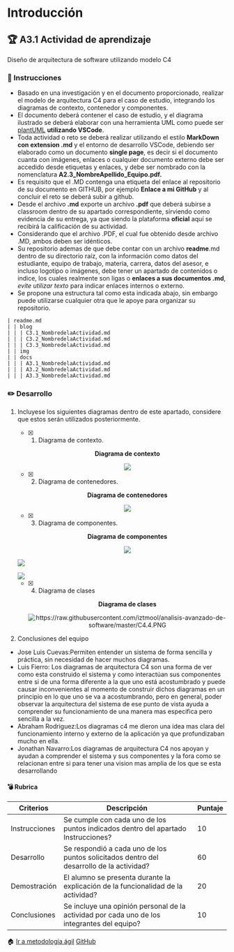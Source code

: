 # Introducción

## :trophy: A3.1 Actividad de aprendizaje

Diseño de arquitectura de software utilizando modelo C4

### :blue_book: Instrucciones

- Basado en una investigación y en el documento proporcionado, realizar el modelo de arquitectura C4 para el caso de estudio, integrando los diagramas de contexto, contenedor y componentes.
- El documento deberá contener el caso de estudio, y el diagrama ilustrado se deberá elaborar con una herramienta UML como puede ser [plantUML](https://github.com/LeonardoEnriquez/plantuml-1) **utilizando VSCode**.
- Toda actividad o reto se deberá realizar utilizando el estilo **MarkDown con extension .md** y el entorno de desarrollo VSCode, debiendo ser elaborado como un documento **single page**, es decir si el documento cuanta con imágenes, enlaces o cualquier documento externo debe ser accedido desde etiquetas y enlaces, y debe ser nombrado con la nomenclatura **A2.3_NombreApellido_Equipo.pdf.**
- Es requisito que el .MD contenga una etiqueta del enlace al repositorio de su documento en GITHUB, por ejemplo **Enlace a mi GitHub** y al concluir el reto se deberá subir a github.
- Desde el archivo **.md** exporte un archivo **.pdf** que deberá subirse a classroom dentro de su apartado correspondiente, sirviendo como evidencia de su entrega, ya que siendo la plataforma **oficial** aquí se recibirá la calificación de su actividad.
- Considerando que el archivo .PDF, el cual fue obtenido desde archivo .MD, ambos deben ser idénticos.
- Su repositorio ademas de que debe contar con un archivo **readme**.md dentro de su directorio raíz, con la información como datos del estudiante, equipo de trabajo, materia, carrera, datos del asesor, e incluso logotipo o imágenes, debe tener un apartado de contenidos o indice, los cuales realmente son ligas o **enlaces a sus documentos .md**, _evite utilizar texto_ para indicar enlaces internos o externo.
- Se propone una estructura tal como esta indicada abajo, sin embargo puede utilizarse cualquier otra que le apoye para organizar su repositorio.

``` 
| readme.md
| | blog
| | | C3.1_NombredelaActividad.md
| | | C3.2_NombredelaActividad.md
| | | C3.3_NombredelaActividad.md
| | img
| | docs
| | | A3.1_NombredelaActividad.md
| | | A3.2_NombredelaActividad.md
| | | A3.3_NombredelaActividad.md
```

### :pencil2: Desarrollo

1. Incluyese los siguientes diagramas dentro de este apartado, considere que estos serán utilizados posteriormente.
   
   - [x] 1. Diagrama de contexto.

       <div align="center">
      <p> 
         <strong>Diagrama de contexto</strong>
      </p>
      <img src="https://raw.githubusercontent.com/iztmool/analisis-avanzado-de-software/master/C4_C1%20(1).png">
   </div>
   
   - [x] 2. Diagrama de contenedores.

       <div align="center">
      <p> 
         <strong>Diagrama de contenedores</strong>
      </p>
      <img src="https://raw.githubusercontent.com/iztmool/analisis-avanzado-de-software/master/C4_C2%20(1).png">
   </div>
   
   - [x] 3. Diagrama de componentes.

       <div align="center">
      <p> 
         <strong>Diagrama de componentes</strong>
      </p>
      <img src="https://raw.githubusercontent.com/iztmool/analisis-avanzado-de-software/master/C4_C3.png">
   </div>
   
   </p>
      <img src="https://raw.githubusercontent.com/iztmool/analisis-avanzado-de-software/master/C4_C2%20(2).png">
   </div>
   
   </p>
    <img src="https://raw.githubusercontent.com/iztmool/analisis-avanzado-de-software/master/C4_IOT.png">
   </div>
   
   
   - [x] 4. Diagrama de clases

       <div align="center">
      <p> 
         <strong>Diagrama de clases</strong>
      </p>
      <img alt="https://raw.githubusercontent.com/iztmool/analisis-avanzado-de-software/master/C4.4.PNG">
   </div>
   
  
2. Conclusiones del equipo

* Jose Luis Cuevas:Permiten entender un sistema de forma sencilla y práctica, sin necesidad de hacer muchos diagramas.
* Luis Fierro: Los diagramas de arquitectura C4 son una forma de ver como esta construido el sistema y como interactúan sus componentes entre si de una forma diferente a la que uno está acostumbrado y puede causar inconvenientes al momento de construir dichos diagramas en un principio en lo que uno se va a acostumbrando, pero en general, poder observar la arquitectura del sistema de ese punto de vista ayuda a comprender su funcionamiento de una manera mas especifica pero sencilla a la vez.
* Abraham Rodriguez:Los diagramas c4 me dieron una idea mas clara del funcionamiento interno y externo de la aplicación ya que profundizaban mucho en ella.
* Jonathan Navarro:Los diagramas de arquitectura C4 nos apoyan y ayudan a comprender el sistema y sus componentes y la fora como se relacionan entre si para tener una vision mas amplia de los que se esta desarrollando




#### :bomb: Rubrica

| Criterios     | Descripción                                                                                  | Puntaje |
| ------------- | -------------------------------------------------------------------------------------------- | ------- |
| Instrucciones | Se cumple con cada uno de los puntos indicados dentro del apartado Instrucciones?            | 10      |  | 5 |
| Desarrollo    | Se respondió a cada uno de los puntos solicitados dentro del desarrollo de la actividad?     | 60      |
| Demostración  | El alumno se presenta durante la explicación de la funcionalidad de la actividad?            | 20      |
| Conclusiones  | Se incluye una opinión personal de la actividad  por cada uno de los integrantes del equipo? | 10      |

:house: [Ir a metodología ágil](../docs/D3.0_MetodologiaAgil.md)
<a href="https://https://github.com/iztmool/analisis-avanzado-de-software/blob/master/A3.1_JonathanNavarro_softonic.md" target="_blank">GitHub</a>
